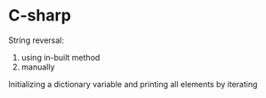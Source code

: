 # C-sharp

String reversal:
1. using in-built method
2. manually

Initializing a dictionary variable and printing all elements by iterating
